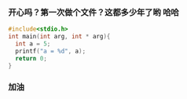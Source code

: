 ### 开心吗？第一次做个文件？这都多少年了哟  哈哈


``` CPP
#include<stdio.h>
int main(int arg, int * arg){
  int a = 5;
  printf("a = %d", a);
  return 0;
}

```
### 加油